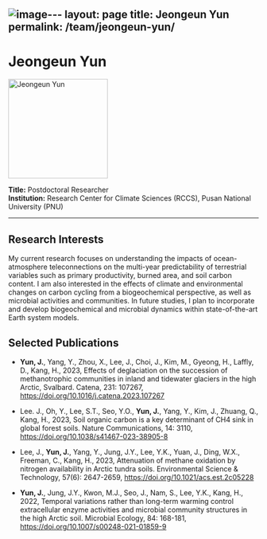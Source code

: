 ![image](https://github.com/user-attachments/assets/6fe7193b-836a-4b2c-a56b-2586ecbf8f5e)---
layout: page
title: Jeongeun Yun
permalink: /team/jeongeun-yun/
---

# Jeongeun Yun

<!--- <img src="/images/jeongeun-yun.jpg" alt="Jeongeun Yun" width="200" /> --->
<img src="{{ site.baseurl }}/images/jeongeun-yun.jpg" alt="Jeongeun Yun" width="200" />



**Title:** Postdoctoral Researcher  
**Institution:** Research Center for Climate Sciences (RCCS), Pusan National University (PNU)

---

## Research Interests

My current research focuses on understanding the impacts of ocean-atmosphere teleconnections on the multi-year predictability of terrestrial variables such as primary productivity, burned area, and soil carbon content. I am also interested in the effects of climate and environmental changes on carbon cycling from a biogeochemical perspective, as well as microbial activities and communities. In future studies, I plan to incorporate and develop biogeochemical and microbial dynamics within state-of-the-art Earth system models.

## Selected Publications

- <b>Yun, J.</b>, Yang, Y., Zhou, X., Lee, J., Choi, J., Kim, M., Gyeong, H., Laffly, D., Kang, H., 2023, Effects of deglaciation on the succession of methanotrophic communities in inland and tidewater glaciers in the high Arctic, Svalbard. Catena, 231: 107267, <a href="https://doi.org/10.1016/j.catena.2023.107267">https://doi.org/10.1016/j.catena.2023.107267</a>

- Lee. J., Oh, Y., Lee, S.T., Seo, Y.O., <b>Yun, J.</b>, Yang, Y., Kim, J., Zhuang, Q., Kang, H., 2023, Soil organic carbon is a key determinant of CH4 sink in global forest soils. Nature Communications, 14: 3110, <a href="https://doi.org/10.1038/s41467-023-38905-8">https://doi.org/10.1038/s41467-023-38905-8</a>

- Lee, J., <b>Yun, J.</b>, Yang, Y., Jung, J.Y., Lee, Y.K., Yuan, J., Ding, W.X., Freeman, C., Kang, H., 2023, Attenuation of methane oxidation by nitrogen availability in Arctic tundra soils. Environmental Science & Technology, 57(6): 2647-2659, <a href="https://doi.org/10.1021/acs.est.2c05228">https://doi.org/10.1021/acs.est.2c05228</a>

- <b>Yun, J.</b>, Jung, J.Y., Kwon, M.J., Seo, J., Nam, S., Lee, Y.K., Kang, H., 2022, Temporal variations rather than long-term warming control extracellular enzyme activities and microbial community structures in the high Arctic soil. Microbial Ecology, 84: 168-181, <a href="https://doi.org/10.1007/s00248-021-01859-9">https://doi.org/10.1007/s00248-021-01859-9</a>

